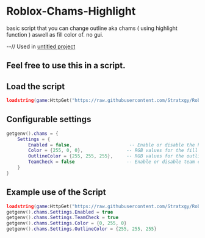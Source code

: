 # Roblox-Chams-Highlight
basic script that you can change outline aka chams ( using highlight function ) aswell as fill color of. no gui.

 --// Used in [untitled project](https://github.com/Stratxgy/Untitled-Project)
## Feel free to use this in a script.

## Load the script
```lua
loadstring(game:HttpGet("https://raw.githubusercontent.com/Stratxgy/Roblox-Chams-Highlight/refs/heads/main/Highlight.lua"))()
```

## Configurable settings
```lua
getgenv().chams = {
    Settings = {
        Enabled = false,                     -- Enable or disable the highlighting
        Color = {255, 0, 0},                -- RGB values for the fill color
        OutlineColor = {255, 255, 255},     -- RGB values for the outline color
        TeamCheck = false                   -- Enable or disable team check
    }
}
```

## Example use of the Script
```lua
loadstring(game:HttpGet("https://raw.githubusercontent.com/Stratxgy/Roblox-Chams-Highlight/refs/heads/main/Highlight.lua"))() -- load the script
getgenv().chams.Settings.Enabled = true
getgenv().chams.Settings.TeamCheck = true
getgenv().chams.Settings.Color = {0, 255, 0}
getgenv().chams.Settings.OutlineColor = {255, 255, 255}
```
